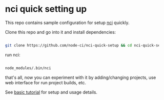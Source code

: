 # nci quick setting up

This repo contains sample configuration for setup
[nci](https://github.com/node-ci/nci) quickly.

Clone this repo and go into it and install dependencies:

```sh

git clone https://github.com/node-ci/nci-quick-setup && cd nci-quick-setup && npm install

```

run nci:


```sh

node_modules/.bin/nci

```

that's all, now you can experiment with it by adding/changing projects,
use web interface for run project builds, etc.

See [basic tutorial](https://github.com/node-ci/nci/blob/master/docs/tutorials/standalone-web-ui.md)
for setup and usage details.
